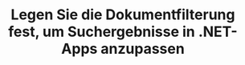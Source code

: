 ---
############################# Static ############################
layout: "auto-gen-gist"
draft: false
path: "de/search/net/filters/xlsb/"
otherformats: PDF DOC DOT DOCX DOCM DOTX DOTM TXT ODT OTT RTF XLS XLT XLSX XLSM XLTX XLTM XLA XLAM ODS OTS CSV TSV XML PPT PPS POT PPTX PPTM POTX POTM PPSX PPSM ODP PST OST EML EMLX MSG ONE ZIP XHTML MHTML MD CHM EPUB  FB2 

############################# Head ############################
head_title: "Passen Sie die Suchergebnisse an, indem Sie die Dokumentfilterung in .NET-Apps festlegen"
head_description: "GroupDocs.Search .NET API ermöglicht Softwareentwicklern, XLSB Documents-Dokumente zu durchsuchen und die Suchergebnisse anzupassen, indem sie die Dokumentfilterung in .NET-Apps anwenden."

############################# Header ############################
title: "Legen Sie die Dokumentfilterung fest, um Suchergebnisse in .NET-Apps anzupassen"
description: "Die .NET-API von GroupDocs.Search hilft Softwarefachleuten, Suchfunktionen für Dokumente hinzuzufügen und Suchergebnisse anzupassen, indem sie die Dokumentfilterung in ihren .NET-Apps anwenden."

######################### Download Button #######################
button:
    enable: true

############################# About ############################
about:
    enable: true
    title: "Wie wende ich die Dokumentfilterung im Suchergebnis über .NET an?"
    content: |
      Das Filtern ist eine sehr nützliche Technik, mit der Benutzer die Funktionalität überprüfen und verarbeiten können. Die Dokumentenfilterung bietet Benutzern eine einfache Möglichkeit, durch ihre Ergebnisse zu navigieren und zu finden, wonach sie suchen. Es gibt Benutzern auch die Möglichkeit, ihre Suche auf einen bestimmten Abschnitt oder einen bestimmten Dokumenttyp zu beschränken. GroupDocs.Search für .NET ist eine funktionsreiche Hochleistungs-API für die Dokumentensuche, die es Softwareentwicklern ermöglicht, Anwendungen zu erstellen, die eine Textsuche und Indexierung ermöglichen. Es unterstützt einige der gängigsten Dokumentenformate wie PDF, HTML, Outlook-E-Mail, Microsoft Office Word, Excel-Arbeitsblätter, PowerPoint-Präsentationen, Outlook MSG, PST und viele mehr. Die API unterstützt die Einstellung der Dokumentenablage für Suchergebnisse vollständig. Sie können verschiedene Arten von Filern verwenden, um Ihre Suchergebnisse anzupassen, z. B. Dateipfadfilter, Dateierweiterungsfilter, Attributfilter und viele mehr. Es ist auch möglich, Suchdokumentfilter zu kombinieren, indem Sie die booleschen Operatoren AND, OR & NOT usw. verwenden.

############################# content ############################
steps:
    enable: true
    block:
    - title_left: "Legen Sie den Dokumentfilter bei der Suche nach XLSB-Dokumenten über .NET fest"
      content_left: |
       GroupDocs.Search .NET API hilft Softwareentwicklern, Suchfunktionen in ihre .NET-Anwendung einzufügen. Das folgende .NET-Codebeispiel zeigt, wie Dokumentfilter beim Durchsuchen verschiedener Arten von Dokumenten mit nur wenigen Codezeilen angewendet werden.

      title_right: "Dokumentfilter beim Durchsuchen von XLSB Dokumenten anwenden"
      content_right: |
       * Zuerst müssen Sie den Pfad zum Indexordner und Dokumentenordner angeben.
        * Erstellen eines Index im angegebenen Ordner durch Aufrufen der Instanz der Klasse [Index](https://apireference.groupdocs.com/search/net/groupdocs.search/index/constructors/2).
        * Indexieren von Dokumenten aus dem angegebenen Ordner durch Aufrufen der Methode [Search](https://apireference.groupdocs.com/search/net/groupdocs.search/index/methods/search).
        * Erstellen eines Suchoptionsobjekts [SearchOptions](https://apireference.groupdocs.com/search/net/groupdocs.search.options/searchoptions)
        * Dokumentfilter durch Aufruf von [SearchDocumentFilter](https://apireference.groupdocs.com/search/net/groupdocs.search.options/searchoptions/properties/searchdocumentfilter) setzen
        * Suche starten und Suchergebnisse anzeigen
        
      gisthash: "77cafabe4e9c9256217b4326e26a59d0"
      gistfile: "set_document_filter_in_search_dotnet.cs"

    - title_left: "So kombinieren Sie Suchdokumentfilter über .NET"
      content_left: |
        GroupDocs.Search for .NET ermöglicht Softwareprogrammierern, Suchdokumentfilter während der Suche zu kombinieren, um zu steuern, welche der gefundenen Dokumente als Ergebnis der Suche in der C# .NET-Anwendung zurückgegeben werden sollen. Die folgenden .NET-Codebeispiele zeigen, wie Suchdokumentfilter mit booleschen Operatoren AND, OR, NOT usw. in C#-Anwendungen kombiniert werden. 

      title_right: "Kombinieren Sie Suchdokumentfilter beim Durchsuchen von XLSB-Dateien"
      content_right: |
       * Zuerst müssen Sie den Pfad zum Indexordner und Dokumentenordner angeben.
       * Erstellen eines UND-Verbundfilters, der alle FB2- und EPUB-Dokumente zurückgibt, die das Wort „Einstein“ in ihren vollständigen Pfaden enthalten
       * Filter1 erstellen durch Aufrufen von [SearchDocumentFilter](https://apireference.groupdocs.com/search/net/groupdocs.search.options/searchoptions/properties/searchdocumentfilter)
       * Erstellen Sie filter2 durch Aufrufen von [SearchDocumentFilter](https://apireference.groupdocs.com/search/net/groupdocs.search.options/searchoptions/properties/searchdocumentfilter)
       * Kombinieren Sie Filter, indem Sie die Methode [andFilter](https://apireference.groupdocs.com/search/net/groupdocs.search.options/searchdocumentfilter/methods/createand) aufrufen
       * Erstellen eines zusammengesetzten ODER-Filters, der alle DOC-, DOCX-, PDF- und alle Dokumente zurückgibt, die das Wort Einstein in ihren vollständigen Pfaden enthalten
       * Erstellen Sie filter3 durch Aufrufen von [SearchDocumentFilter](https://apireference.groupdocs.com/search/net/groupdocs.search.options/searchoptions/properties/searchdocumentfilter)
       * Erstellen Sie filter4 durch Aufrufen von [SearchDocumentFilter](https://apireference.groupdocs.com/search/net/groupdocs.search.options/searchoptions/properties/searchdocumentfilter)
       * Kombinieren Sie Filter, indem Sie die Methode [orFilter](https://apireference.groupdocs.com/search/net/groupdocs.search.options/searchdocumentfilter/methods/createor) aufrufen
       * Erstellen eines Filters, der alle gefundenen Dokumente mit Ausnahme von TXT-Dokumenten zurückgibt
       * Erstellen Sie filter4 durch Aufrufen von [SearchDocumentFilter](https://apireference.groupdocs.com/search/net/groupdocs.search.options/searchoptions/properties/searchdocumentfilter)
       * Filtern Sie nicht, indem Sie die Methode [notFilter](https://apireference.groupdocs.com/search/net/groupdocs.search.options/searchdocumentfilter/methods/createnot) aufrufen

      gisthash: "db4efe513cbd34925231be10a992f23c"
      gistfile: "combine_document_filter_in_search_dotnet.cs"
      
    - title_left: "System Anforderungen"
      content_left: |
       GroupDocs.Search für .NET wird auf allen wichtigen Plattformen und Betriebssystemen unterstützt. Um den vollständigen Leitfaden zu den Systemanforderungen zu erhalten, besuchen Sie bitte [Systemanforderungen](https://docs.groupdocs.com/search/net/system-requirements/), bevor Sie den folgenden Code ausführen. Stellen Sie bitte sicher, dass die folgenden Voraussetzungen auf Ihrem installiert sind System:
         * Betriebssysteme: Microsoft Windows, Linux, MacOS
         * Entwicklungsumgebung: Visual Studio, Xamarin, MonoDevelop usw
         * Frameworks: .NET Framework, .NET Standard, .NET Core, Mono
         * Holen Sie sich die neueste Version von GroupDocs.Search für .NET-APIs von [NuGet](https://www.nuget.org/packages/GroupDocs.search/)
        
      title_right: "Warum GroupDocs.Assembly verwenden"
      content_right: |
        * Suchindexerstellung sowohl im Speicher als auch auf der Festplatte.
        * Möglichkeit der Indizierung aus einer Datei, einem Stream oder einer Struktur.
        * Unterstützung für die Indexierung passwortgeschützter Dokumente.
        * Unterstützung für das Zusammenführen mehrerer Indizes.
        * Dokument während der Suchindizierung filtern.
        * Unterstützung der Rechtschreibprüfung während der Suche.
        * Mischzeichen werden vollständig unterstützt
        * Kombinieren verschiedener Suchtypen in einer Suchanfrage.
        * Einfache Suche nach Wörtern und regulären Ausdrücken wird unterstützt
        * Vollständige Unterstützung von Alias-Ersetzungen in Suchanfragen.

demos:
    enable: true
        

more_formats:
    enable: true


back_to_top:
    enable: true
---